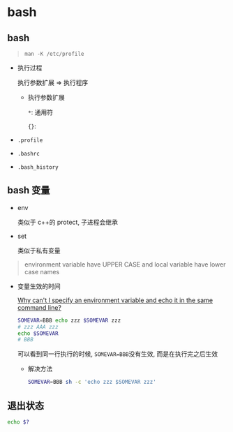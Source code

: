 # bash

## bash

> `man -K /etc/profile`

- 执行过程

  执行参数扩展 => 执行程序

  - 执行参数扩展

    `*`: 通用符

    `{}`:

- `.profile`
- `.bashrc`
- `.bash_history`

## bash 变量

- env

  类似于 c++的 protect, 子进程会继承

- set

  类似于私有变量

> environment variable have UPPER CASE and local variable have lower case names

- 变量生效的时间

  [Why can't I specify an environment variable and echo it in the same command line?](https://stackoverflow.com/questions/10938483/why-cant-i-specify-an-environment-variable-and-echo-it-in-the-same-command-line)

  ```bash
  SOMEVAR=BBB echo zzz $SOMEVAR zzz
  # zzz AAA zzz
  echo $SOMEVAR
  # BBB
  ```

  可以看到同一行执行的时候, `SOMEVAR=BBB`没有生效, 而是在执行完之后生效

  - 解决方法

    ```bash
    SOMEVAR=BBB sh -c 'echo zzz $SOMEVAR zzz'
    ```

## 退出状态

```bash
echo $?
```
